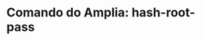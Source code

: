 ﻿# Comando do Amplia: **hash-root-pass**

<!-- link to version in English -->
<div data-alt-locales="en-us"></div>

